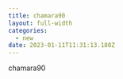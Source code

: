 ```yaml
---
title: chamara90
layout: full-width
categories:
  - new
date: 2023-01-11T11:31:13.180Z
---
```

c﻿hamara90